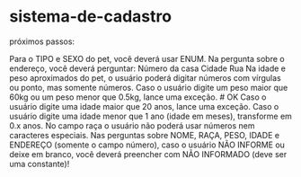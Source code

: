 # sistema-de-cadastro
próximos passos:

Para o TIPO e SEXO do pet, você deverá usar ENUM.
Na pergunta sobre o endereço, você deverá perguntar:
Número da casa
Cidade
Rua
Na idade e peso aproximados do pet, o usuário poderá digitar números com vírgulas ou ponto, mas somente números.
Caso o usuário digite um peso maior que 60kg ou um peso menor que 0.5kg, lance uma exceção.  # OK
Caso o usuário digite uma idade maior que 20 anos, lance uma exceção.
Caso o usuário digite uma idade menor que 1 ano (idade em meses), transforme em 0.x anos.
No campo raça o usuário não poderá usar números nem caracteres especiais.
Nas perguntas sobre NOME, RAÇA, PESO, IDADE e ENDEREÇO (somente o campo número), caso o usuário NÃO INFORME ou deixe em branco, você deverá preencher com NÃO INFORMADO (deve ser uma constante)!